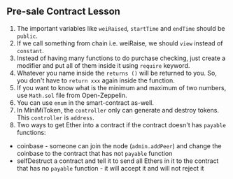 ## Pre-sale Contract Lesson

1. The important variables like `weiRaised`, `startTime` and `endTime` should be `public`.
2. If we call something from chain i.e. weiRaise, we should `view` instead of `constant`.
3. Instead of having many functions to do purchase checking, just create a modifier and put all of them inside it using `require` keyword.
4. Whatever you name inside the `returns ()` will be returned to you. So, you don't have to `return xxx` again inside the function.
5. If you want to know what is the minimum and maximum of two numbers, use `Math.sol` file from Open-Zeppelin.
6. You can use `enum` in the smart-contract as-well.
7. In MiniMiToken, the `controller` only can generate and destroy tokens. This `controller` is `address`.
8. Two ways to get Ether into a contract if the contract doesn't has `payable` functions:

- coinbase - someone can join the node (`admin.addPeer`) and change the coinbase to the contract that has not `payable` function
- selfDestruct a contract and tell it to send all Ethers in it to the contract that has no `payable` function - it will accept it and will not reject it
